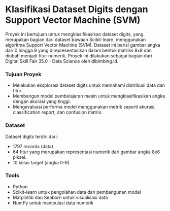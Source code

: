 # Klasifikasi Dataset Digits dengan Support Vector Machine (SVM)

Proyek ini bertujuan untuk mengklasifikasikan dataset digits, yang merupakan bagian dari dataset bawaan Scikit-learn, menggunakan algoritma Support Vector Machine (SVM). Dataset ini berisi gambar angka dari 0 hingga 9 yang direpresentasikan dalam bentuk matriks 8x8 dan diubah menjadi fitur numerik. Proyek ini dilakukan sebagai bagian dari Digital Skill Fair 35.0 - Data Science oleh dibimbing.id.

### Tujuan Proyek

- Melakukan eksplorasi dataset digits untuk memahami distribusi data dan fitur.
- Membangun model pembelajaran mesin untuk mengklasifikasikan angka dengan akurasi yang tinggi.
- Mengevaluasi performa model menggunakan metrik seperti akurasi, classification report, dan confusion matrix.

### Dataset

Dataset digits terdiri dari:

- 1797 records (data)
- 64 fitur yang merupakan representasi numerik dari gambar angka 8x8 piksel.
- 10 kelas target (angka 0-9).

### Tools 

- Python
- Scikit-learn untuk pengolahan data dan pembangunan model
- Matplotlib dan Seaborn untuk visualisasi data
- NumPy untuk manipulasi data numerik
